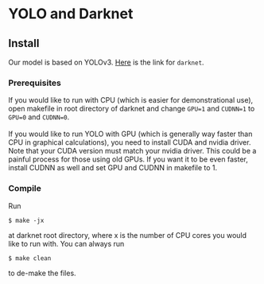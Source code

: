 # YOLO and Darknet
## Install
Our model is based on YOLOv3. [Here](https://drive.google.com/open?id=1A3kVcJ_3yT9Oc4f2wEViuWYP0RmlvXmL) is the link for ```darknet```. 
### Prerequisites
If you would like to run with CPU (which is easier for demonstrational use), open makefile in root directory of darknet and change ```GPU=1``` and ```CUDNN=1``` to ```GPU=0``` and ```CUDNN=0```. </br></br>
If you would like to run YOLO with GPU (which is generally way faster than CPU in graphical calculations), you need to install CUDA and nvidia driver. Note that your CUDA version must match your nvidia driver. This could be a painful process for those using old GPUs. If you want it to be even faster, install CUDNN as well and set GPU and CUDNN in makefile to 1. </br>
### Compile
Run 
```
$ make -jx
```
at darknet root directory, where x is the number of CPU cores you would like to run with. You can always run 
```
$ make clean
```
to de-make the files. 
